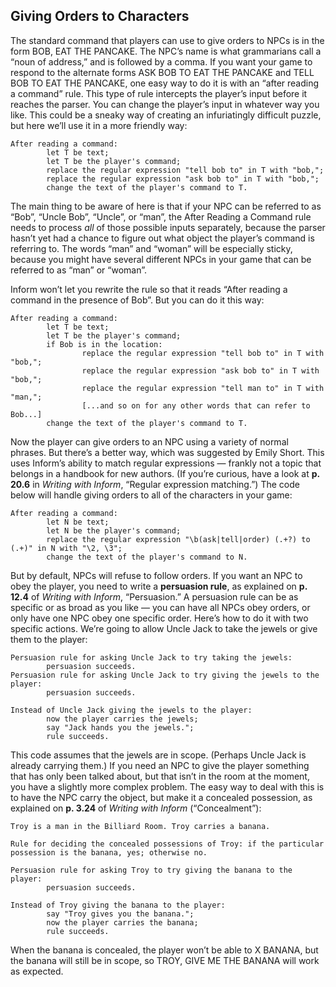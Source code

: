 ## Giving Orders to Characters

The standard command that players can use to give orders to NPCs is in the form BOB, EAT THE PANCAKE. The NPC’s name is what grammarians call a “noun of address,” and is followed by a comma. If you want your game to respond to the alternate forms ASK BOB TO EAT THE PANCAKE and TELL BOB TO EAT THE PANCAKE, one easy way to do it is with an “after reading a command” rule. This type of rule intercepts the player’s input before it reaches the parser. You can change the player’s input in whatever way you like. This could be a sneaky way of creating an infuriatingly difficult puzzle, but here we’ll use it in a more friendly way:

```inform7
After reading a command:
        let T be text;
        let T be the player's command;
        replace the regular expression "tell bob to" in T with "bob,";
        replace the regular expression "ask bob to" in T with "bob,";
        change the text of the player's command to T.
```

The main thing to be aware of here is that if your NPC can be referred to as “Bob”, “Uncle Bob”, “Uncle”, or “man”, the After Reading a Command rule needs to process _all_ of those possible inputs separately, because the parser hasn’t yet had a chance to figure out what object the player’s command is referring to. The words “man” and “woman” will be especially sticky, because you might have several different NPCs in your game that can be referred to as “man” or “woman”.

Inform won’t let you rewrite the rule so that it reads “After reading a command in the presence of Bob”. But you can do it this way:

```inform7
After reading a command:
        let T be text;
        let T be the player's command;
        if Bob is in the location:
                replace the regular expression "tell bob to" in T with "bob,";
                replace the regular expression "ask bob to" in T with "bob,";
                replace the regular expression "tell man to" in T with "man,";
                [...and so on for any other words that can refer to Bob...]
        change the text of the player's command to T.
```

Now the player can give orders to an NPC using a variety of normal phrases. But there’s a better way, which was suggested by Emily Short. This uses Inform’s ability to match regular expressions — frankly not a topic that belongs in a handbook for new authors. (If you’re curious, have a look at **p. 20.6** in _Writing with Inform_, “Regular expression matching.”) The code below will handle giving orders to all of the characters in your game:

```inform7
After reading a command:
        let N be text;
        let N be the player's command;
        replace the regular expression "\b(ask|tell|order) (.+?) to (.+)" in N with "\2, \3";
        change the text of the player's command to N.
```

But by default, NPCs will refuse to follow orders. If you want an NPC to obey the player, you need to write a **persuasion rule**, as explained on **p. 12.4** of _Writing with Inform_, “Persuasion.” A persuasion rule can be as specific or as broad as you like — you can have all NPCs obey orders, or only have one NPC obey one specific order. Here’s how to do it with two specific actions. We’re going to allow Uncle Jack to take the jewels or give them to the player:

```inform7
Persuasion rule for asking Uncle Jack to try taking the jewels:
        persuasion succeeds.
Persuasion rule for asking Uncle Jack to try giving the jewels to the player:
        persuasion succeeds.

Instead of Uncle Jack giving the jewels to the player:
        now the player carries the jewels;
        say "Jack hands you the jewels.";
        rule succeeds.
```

This code assumes that the jewels are in scope. (Perhaps Uncle Jack is already carrying them.) If you need an NPC to give the player something that has only been talked about, but that isn’t in the room at the moment, you have a slightly more complex problem. The easy way to deal with this is to have the NPC carry the object, but make it a concealed possession, as explained on **p. 3.24** of _Writing with Inform_ (“Concealment”):

```inform7
Troy is a man in the Billiard Room. Troy carries a banana.

Rule for deciding the concealed possessions of Troy: if the particular possession is the banana, yes; otherwise no.

Persuasion rule for asking Troy to try giving the banana to the player:
        persuasion succeeds.

Instead of Troy giving the banana to the player:
        say "Troy gives you the banana.";
        now the player carries the banana;
        rule succeeds.
```

When the banana is concealed, the player won’t be able to X BANANA, but the banana will still be in scope, so TROY, GIVE ME THE BANANA will work as expected.

